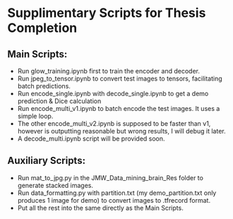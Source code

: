 # Supplimentary Scripts for Thesis Completion
## Main Scripts:
* Run glow_training.ipynb first to train the encoder and decoder.
* Run jpeg_to_tensor.ipynb to convert test images to tensors, facilitating batch predictions.
* Run encode_single.ipynb with decode_single.ipynb to get a demo prediction & Dice calculation
* Run encode_multi_v1.ipynb to batch encode the test images. It uses a simple loop.
* The other encode_multi_v2.ipynb is supposed to be faster than v1, however is outputting reasonable but wrong results, I will debug it later.
* A decode_multi.ipynb script will be provided soon.

## Auxiliary Scripts:
* Run mat_to_jpg.py in the JMW_Data_mining_brain_Res folder to generate stacked images.
* Run data_formatting.py with partition.txt (my demo_partition.txt only produces 1 image for demo) to convert images to .tfrecord format.
* Put all the rest into the same directly as the Main Scripts.

